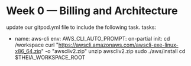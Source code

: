 # Week 0 — Billing and Architecture
update our gitpod.yml file to include the following task.
tasks:
  - name: aws-cli
    env: 
      AWS_CLI_AUTO_PROMPT: on-partial
    init: 
      cd /workspace
      curl "https://awscli.amazonaws.com/awscli-exe-linux-x86_64.zip" -o "awscliv2.zip"
      unzip awscliv2.zip
      sudo ./aws/install 
      cd $THEIA_WORKSPACE_ROOT
